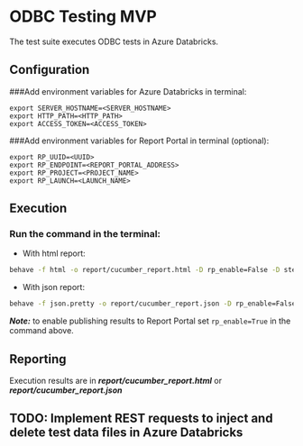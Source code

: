# ODBC Testing MVP

The test suite executes ODBC tests in Azure Databricks.

## Configuration

###Add environment variables for Azure Databricks in terminal:
```
export SERVER_HOSTNAME=<SERVER_HOSTNAME>
export HTTP_PATH=<HTTP_PATH>
export ACCESS_TOKEN=<ACCESS_TOKEN>
```

###Add environment variables for Report Portal in terminal (optional):
```
export RP_UUID=<UUID>
export RP_ENDPOINT=<REPORT_PORTAL_ADDRESS>
export RP_PROJECT=<PROJECT_NAME>
export RP_LAUNCH=<LAUNCH_NAME>
```

## Execution
### Run the command in the terminal:

* With html report:
```bash 
behave -f html -o report/cucumber_report.html -D rp_enable=False -D step_based=True --tags=ODBC
```

* With json report:
```bash 
behave -f json.pretty -o report/cucumber_report.json -D rp_enable=False -D step_based=True --tags=ODBC
```

***Note:*** to enable publishing results to Report Portal set ```rp_enable=True``` in the command above.

## Reporting
Execution results are in ***report/cucumber_report.html*** or ***report/cucumber_report.json***

## TODO: Implement REST requests to inject and delete test data files in Azure Databricks 